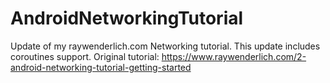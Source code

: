# AndroidNetworkingTutorial
Update of my raywenderlich.com Networking tutorial. This update includes coroutines support.
Original tutorial: https://www.raywenderlich.com/2-android-networking-tutorial-getting-started
